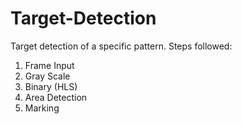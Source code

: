 # Target-Detection

Target detection of a specific pattern.
Steps followed:
1. Frame Input
2. Gray Scale
3. Binary (HLS)
4. Area Detection
5. Marking